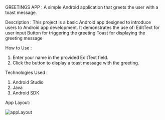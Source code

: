 GREETINGS APP :
A simple Android application that greets the user with a toast message.



Description :
This project is a basic Android app designed to introduce users to Android app development. It demonstrates the use of:
EditText for user input
Button for triggering the greeting
Toast for displaying the greeting message



How to Use : 

1. Enter your name in the provided EditText field.
2. Click the button to display a toast message with the greeting.



Technologies Used : 

1. Android Studio
2. Java
3. Android SDK



App Layout:


![appLayout](https://github.com/user-attachments/assets/b7a08cd8-2dc0-4b38-8513-cf5e8201b93f)
